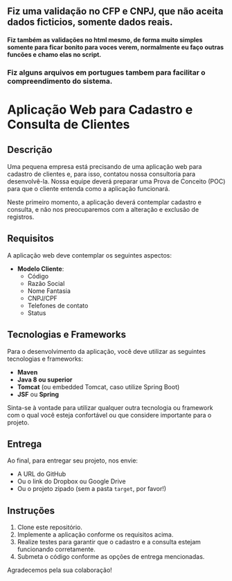 ## Fiz uma validação no CFP e CNPJ, que não aceita dados ficticios, somente dados reais.
#### Fiz também as validações no html mesmo, de forma muito simples somente para ficar bonito para voces verem, normalmente eu faço outras funcões e chamo elas no script.
### Fiz alguns arquivos em portugues tambem para facilitar o compreendimento do sistema.




# Aplicação Web para Cadastro e Consulta de Clientes

## Descrição

Uma pequena empresa está precisando de uma aplicação web para cadastro de clientes e, para isso, contatou nossa consultoria para desenvolvê-la. Nossa equipe deverá preparar uma Prova de Conceito (POC) para que o cliente entenda como a aplicação funcionará.

Neste primeiro momento, a aplicação deverá contemplar cadastro e consulta, e não nos preocuparemos com a alteração e exclusão de registros.

## Requisitos

A aplicação web deve contemplar os seguintes aspectos:

- **Modelo Cliente**:
  - Código
  - Razão Social
  - Nome Fantasia
  - CNPJ/CPF
  - Telefones de contato
  - Status

## Tecnologias e Frameworks

Para o desenvolvimento da aplicação, você deve utilizar as seguintes tecnologias e frameworks:

- **Maven**
- **Java 8 ou superior**
- **Tomcat** (ou embedded Tomcat, caso utilize Spring Boot)
- **JSF** ou **Spring**

Sinta-se à vontade para utilizar qualquer outra tecnologia ou framework com o qual você esteja confortável ou que considere importante para o projeto.

## Entrega

Ao final, para entregar seu projeto, nos envie:

- A URL do GitHub
- Ou o link do Dropbox ou Google Drive
- Ou o projeto zipado (sem a pasta `target`, por favor!)

## Instruções

1. Clone este repositório.
2. Implemente a aplicação conforme os requisitos acima.
3. Realize testes para garantir que o cadastro e a consulta estejam funcionando corretamente.
4. Submeta o código conforme as opções de entrega mencionadas.

Agradecemos pela sua colaboração!


